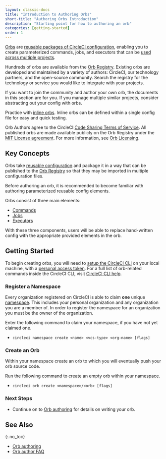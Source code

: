 ```yaml
---
layout: classic-docs
title: "Introduction to Authoring Orbs"
short-title: "Authoring Orbs Introduction"
description: "Starting point for how to authoring an orb"
categories: [getting-started]
order: 1
---
```


[Orbs]({{site.baseurl}}/2.0/orb-intro/) are [reusable packages of CircleCI configuration]({{site.baseurl}}/2.0/reusing-config/), enabling you to create parameterized commands, jobs, and executors that can be [used across multiple projects]({{site.baseurl}}/2.0/orb-concepts/).

Hundreds of orbs are available from the [Orb Registry](https://circleci.com/orbs/registry/). Existing orbs are developed and maintained by a variety of authors: CircleCI, our technology partners, and the open-source community. Search the registry for the technology or service you would like to integrate with your projects.

If you want to join the community and author your own orb, the documents in this section are for you. If you manage multiple similar projects, consider abstracting out your config with orbs.

Practice with [inline orbs](https://circleci.com/docs/2.0/orb-author/#writing-inline-orbs). Inline orbs can be defined within a single config file for easy and quick testing.

Orb Authors agree to the CircleCI [Code Sharing Terms of Service](https://circleci.com/legal/code-sharing-terms/). All published orbs are made available publicly on the Orb Registry under the [MIT License agreement](https://opensource.org/licenses/MIT). For more information, see [Orb Licensing](https://circleci.com/orbs/registry/licensing).

## Key Concepts

Orbs take [reusable configuration](({{site.baseurl}}/2.0/reusing-config/)) and package it in a way that can be published to the [Orb Registry](https://circleci.com/orbs/registry/) so that they may be imported in multiple configuration files.

Before authoring an orb, it is recommended to become familiar with authoring parameterized reusable config elements.

Orbs consist of three main elements:

* [Commands]()
* [Jobs]()
* [Executors]()

With these three components, users will be able to replace hand-written config with the appropriate provided elements in the orb.

## Getting Started

To begin creating orbs, you will need to [setup the CircleCI CLI](https://circleci.com/docs/2.0/local-cli/#installation) on your local machine, with a [personal access token](https://app.circleci.com/settings/user/tokens). For a full list of orb-related commands inside the CircleCI CLI, visit [CircleCI CLI help](https://circleci-public.github.io/circleci-cli/circleci_orb.html).

### Register a Namespace

Every organization registered on CircleCI is able to claim **one** unique [namespace](). This includes your personal organization and any organization you are a member of. In order to register the namespace for an organization you must be the owner of the organization.

Enter the following command to claim your namespace, if you have not yet claimed one.
- `circleci namespace create <name> <vcs-type> <org-name> [flags]`

### Create an Orb

Within your namespace create an orb to which you will eventually push your orb source code.

Run the following command to create an empty orb within your namespace.

- `circleci orb create <namespace>/<orb> [flags]`

### Next Steps

- Continue on to [Orb authoring]({{site.baseurl}}/2.0/orb-author/) for details on writing your orb.


## See Also
{:.no_toc}

- [Orb authoring]({{site.baseurl}}/2.0/orb-author/)
- [Orb author FAQ]({{site.baseurl}}/2.0/orb-author-faq/)
